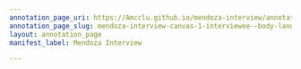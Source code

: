 ```yaml
---
annotation_page_uri: https://Amcclu.github.io/mendoza-interview/annotations/mendoza-interview-canvas-1-interviewee--body-language--shaking-head--nodding--eye-contact---relating-firsthand-experience.json
annotation_page_slug: mendoza-interview-canvas-1-interviewee--body-language--shaking-head--nodding--eye-contact---relating-firsthand-experience
layout: annotation_page
manifest_label: Mendoza Interview

---
```

